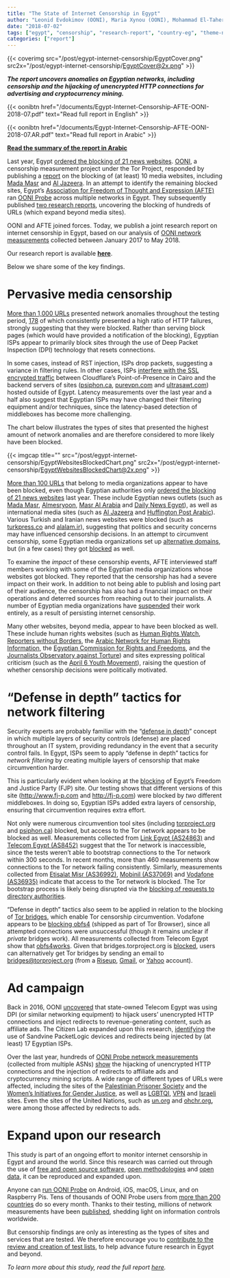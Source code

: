 ```yaml
---
title: "The State of Internet Censorship in Egypt"
author: "Leonid Evdokimov (OONI), Maria Xynou (OONI), Mohammad El-Taher (AFTE), Hassan Al-Azhary (AFTE), Sarah Mohsen (AFTE)"
date: "2018-07-02"
tags: ["egypt", "censorship", "research-report", "country-eg", "theme-news_media", "theme-circumvention"]
categories: ["report"]
---
```


{{< coverimg src="/post/egypt-internet-censorship/EgyptCover.png" src2x="/post/egypt-internet-censorship/EgyptCover@2x.png"  >}}

***The report uncovers anomalies on Egyptian networks, including
censorship and the hijacking of unencrypted HTTP connections for
advertising and cryptocurrency mining.***

{{< oonibtn href="/documents/Egypt-Internet-Censorship-AFTE-OONI-2018-07.pdf" text="Read full report in English" >}}

{{< oonibtn href="/documents/Egypt-Internet-Censorship-AFTE-OONI-2018-07.AR.pdf" text="Read full report in Arabic" >}}

**[Read the summary of the report in Arabic](/documents/summary-egypt-internet-censorship-arabic.pdf)**

Last year, Egypt [ordered the blocking of 21 news websites](https://cpj.org/2017/05/egypt-blocks-access-to-21-news-websites.php).
[OONI](https://ooni.org/), a censorship measurement project
under the Tor Project, responded by publishing a
[report](https://ooni.org/post/egypt-censors/) on the
blocking of (at least) 10 media websites, including [Mada Masr](https://explorer.ooni.org/measurement/20170527T022637Z_AS24863_a2cVejuvTKddBoVLe3DyDGnPfEnaoUAmP51zo3jTJNEdF6iJJT?input=https:%2F%2Fmadamasr.com)
and [Al Jazeera](https://explorer.ooni.org/measurement/20170524T220920Z_AS36935_oaDJX0uN8fMLncEu9NQ794dvX4bC3zFejdVouFgsmlHukkjCsn?input=https:%2F%2Fwww.aljazeera.net).
In an attempt to identify the remaining blocked sites, Egypt’s
[Association for Freedom of Thought and Expression (AFTE)](https://afteegypt.org/) ran [OONI Probe](https://ooni.org/install/) across multiple networks
in Egypt. They subsequently published [two research reports](https://afteegypt.org/right_to_know-2/publicationsright_to_know-right_to_know-2/2017/06/04/13069-afteegypt.html?lang=en),
uncovering the blocking of hundreds of URLs (which expand beyond media
sites).

OONI and AFTE joined forces. Today, we publish a joint research report
on internet censorship in Egypt, based on our analysis of [OONI network measurements](https://api.ooni.io/files/by_country/EG) collected
between January 2017 to May 2018.

Our research report is available
**[here](/documents/Egypt-Internet-Censorship-AFTE-OONI-2018-07.pdf)**.

Below we share some of the key findings.

# Pervasive media censorship

[More than 1,000 URLs](/post/egypt-internet-censorship/eg-anomalous-urls.csv)
presented network anomalies throughout the testing period,
[178](/post/egypt-internet-censorship/eg-blocked-sites.csv)
of which consistently presented a high ratio of HTTP failures, strongly
suggesting that they were blocked. Rather than serving block pages
(which would have provided a notification of the blocking), Egyptian
ISPs appear to primarily block sites through the use of Deep Packet
Inspection (DPI) technology that resets connections.

In some cases, instead of RST injection, ISPs drop packets, suggesting a
variance in filtering rules. In other cases, ISPs [interfere with the SSL encrypted traffic](/post/egypt-internet-censorship/eg-ssl-interference-cloudflare.csv)
between Cloudflare’s Point-of-Presence in Cairo and the backend servers
of sites
([psiphon.ca](https://explorer.ooni.org/measurement/20180326T100410Z_AS8452_gn91NHg6tJwnsfwGML6PDsOErBReeB02oh9isOrkRIRgKs30R7?input=https:%2F%2Fpsiphon.ca),
[purevpn.com](https://explorer.ooni.org/measurement/20180318T090929Z_AS8452_gf96lwrIRx9WnZ1ed8QRhi1sMu2ONRcdleOPfxVGw2yd3Yvf7o?input=https:%2F%2Fwww.purevpn.com%2F)
and
[ultrasawt.com](https://explorer.ooni.org/measurement/20180103T093454Z_AS8452_sVEGr9loIPSudsem4KhVtVUT7MYgSonjcQ0itRWWo1DmMGAPEW?input=https:%2F%2Fwww.ultrasawt.com))
hosted outside of Egypt. Latency measurements over the last year and a
half also suggest that Egyptian ISPs may have changed their filtering
equipment and/or techniques, since the latency-based detection of
middleboxes has become more challenging.

The chart below illustrates the types of sites that presented the
highest amount of network anomalies and are therefore considered to more
likely have been blocked.

{{< imgcap title="" src="/post/egypt-internet-censorship/EgyptWebsitesBlockedChart.png" src2x="/post/egypt-internet-censorship/EgyptWebsitesBlockedChart@2x.png" >}}

[More than 100 URLs](/post/egypt-internet-censorship/eg-blocked-news.csv)
that belong to media organizations appear to have been blocked, even
though Egyptian authorities only [ordered the blocking of 21 news websites](https://cpj.org/2017/05/egypt-blocks-access-to-21-news-websites.php)
last year. These include Egyptian news outlets (such as [Mada Masr](https://explorer.ooni.org/measurement/20170524T220659Z_AS36935_KOMTdBwGsyVovBhs8tYihdTP4ucPSWA5iMH4PqXEfX5TU1ZWK3?input=https:%2F%2Fwww.madamasr.com),
[Almesryoon](https://explorer.ooni.org/measurement/20170711T093730Z_AS8452_JpTTfKV4CebXaq18Vi2xNqgrkh7tmtIpFHUsHgDxLDEecVk1sm?input=http:%2F%2Fwww.almesryoon.com),
[Masr Al Arabia](https://explorer.ooni.org/measurement/20180417T120217Z_AS8452_GSsK1LV6eTr9eP664dZm8U8vqvtmgKa4pR1PEX3B3WdyVMFQ5B?input=http:%2F%2Fwww.masralarabia.com)
and [Daily News Egypt](https://explorer.ooni.org/measurement/20170615T131624Z_AS36935_XbM7CT7wIvIDj338bud9oonjQNKYae4blQfuwMY4ZCrpCO5GJY?input=http:%2F%2Fwww.dailynewsegypt.com%2F)),
as well as international media sites (such as [Al Jazeera](https://explorer.ooni.org/measurement/20180520T073156Z_AS24863_iWUATOpTygIDRHTrgFtxPNlACi2P2m6VeCOeANwu0udfBdTKom?input=http:%2F%2Fwww.aljazeera.com)
and [Huffington Post Arabic](https://explorer.ooni.org/measurement/20170615T131624Z_AS36935_XbM7CT7wIvIDj338bud9oonjQNKYae4blQfuwMY4ZCrpCO5GJY?input=http:%2F%2Fwww.huffpostarabi.com%2F)).
Various Turkish and Iranian news websites were blocked (such as
[turkpress.co](https://explorer.ooni.org/measurement/20180517T122830Z_AS8452_BQDNLmRk7yc1k0j06HQumDnsZMHP4OQ1Y4OUSqHqdf2rezSpi5?input=http:%2F%2Fturkpress.co)
and
[alalam.ir](https://explorer.ooni.org/measurement/20180520T073156Z_AS24863_iWUATOpTygIDRHTrgFtxPNlACi2P2m6VeCOeANwu0udfBdTKom?input=http:%2F%2Fwww.alalam.ir)),
suggesting that politics and security concerns may have influenced
censorship decisions. In an attempt to circumvent censorship, some
Egyptian media organizations set up [alternative domains](https://afteegypt.org/right_to_know-2/publicationsright_to_know-right_to_know-2/2017/06/04/13069-afteegypt.html?lang=en),
but (in a few cases) they got
[blocked](https://explorer.ooni.org/measurement/20180417T120217Z_AS8452_GSsK1LV6eTr9eP664dZm8U8vqvtmgKa4pR1PEX3B3WdyVMFQ5B?input=http:%2F%2Fthedailynewsegypt.com)
as well.

To examine the *impact* of these censorship events, AFTE interviewed
staff members working with some of the Egyptian media organizations
whose websites got blocked. They reported that the censorship has had a
severe impact on their work. In addition to not being able to publish
and losing part of their audience, the censorship has also had a
financial impact on their operations and deterred sources from reaching
out to their journalists. A number of Egyptian media organizations have
[suspended](https://www.facebook.com/korabia/posts/768019583402612)
their work entirely, as a result of persisting internet censorship.

Many other websites, beyond media, appear to have been blocked as well.
These include human rights websites (such as [Human Rights Watch](https://explorer.ooni.org/measurement/20180519T000039Z_AS24863_QA46GNkhtspz364ER9SJtRDd6fBWrGMZNm8RIheeNRd3QaKRMH?input=https:%2F%2Fwww.hrw.org%2F),
[Reporters without Borders](https://explorer.ooni.org/measurement/20180520T131028Z_AS8452_5VILUU3mOu51zwtD1E6n2E6Q0KGyq5cuWApNkAaZSCMoHZXxJc?input=https:%2F%2Frsf.org%2F),
the [Arabic Network for Human Rights Information](https://explorer.ooni.org/measurement/20170818T190042Z_AS8452_cNDTrIxYihq4jRlmoqnn8EUoa6scX0v8HwdEmXx67tX3LUMpj2?input=http:%2F%2Fanhri.net),
the [Egyptian Commission for Rights and Freedoms](https://explorer.ooni.org/measurement/20180512T065418Z_AS24863_YaAAZE3p4CPwmBElLdEKSMMUH3XD2zCo41NLphcbO5vqS6GsjH?input=http:%2F%2Fwww.ec-rf.org),
and the [Journalists Observatory against Torture](https://explorer.ooni.org/measurement/20180513T124516Z_AS8452_J5Orre5l0MAo8uwzg76CCJ7XcRm8Ya1K6NAI9ASskCFsShUZHI?input=http:%2F%2Fwww.jatoeg.org))
and sites expressing political criticism (such as the [April 6 Youth Movement](https://explorer.ooni.org/measurement/nbqhw5kWI9gMrX2qLs2ogfVk0Ukul7imncvAaDCs0kDabAxKQXNfrl6Mfk3fJZyZ?input=http:%2F%2F6april.org)),
raising the question of whether censorship decisions were politically
motivated.

# “Defense in depth” tactics for network filtering

Security experts are probably familiar with the “[defense in depth](https://en.wikipedia.org/wiki/Defense_in_depth_(computing))”
concept in which multiple layers of security controls (defense) are
placed throughout an IT system, providing redundancy in the event that a
security control fails. In Egypt, ISPs seem to apply “defense in depth”
tactics for *network filtering* by creating multiple layers of
censorship that make circumvention harder.

This is particularly evident when looking at the
[blocking](https://explorer.ooni.org/measurement/20180601T082146Z_AS24835_zCgwzOSmbXDftZn5OftmYZCDf5tw6SrDclPlgiMJ7YREynuOu0?input=http:%2F%2Fwww.fj-p.com)
of Egypt’s Freedom and Justice Party (FJP) site. Our testing shows that
different versions of this site (http://www.fj-p.com and
http://fj-p.com) were blocked by *two* different middleboxes. In doing
so, Egyptian ISPs added extra layers of censorship, ensuring that
circumvention requires extra effort.

Not only were numerous circumvention tool sites (including
[torproject.org](https://explorer.ooni.org/measurement/20180520T131028Z_AS8452_5VILUU3mOu51zwtD1E6n2E6Q0KGyq5cuWApNkAaZSCMoHZXxJc?input=http:%2F%2Fwww.torproject.org)
and
[psiphon.ca](https://explorer.ooni.org/measurement/20180520T063449Z_AS24863_dWOpnp9jqv4jOJxMWgAjRLyuWDLEXA1i22J88Y4eTrglGo8g2u?input=https:%2F%2Fpsiphon.ca%2F))
blocked, but access to the Tor network appears to be blocked as well.
Measurements collected from [Link Egypt (AS24863)](https://explorer.ooni.org/measurement/20180522T161301Z_AS24863_oOvnh7hhWXOXQZ4GQfe83vDoB4ORpWotUvDhJeVM50NTcI1d15)
and [Telecom Egypt (AS8452)](https://explorer.ooni.org/measurement/20180521T131355Z_AS8452_BVPG1Lh8gTJJfdphKQKRH38XF2XYwlolxFEiwGlGrKhEt8wUuy)
suggest that the Tor network is inaccessible, since the tests weren’t
able to bootstrap connections to the Tor network within 300 seconds. In
recent months, more than 460 measurements show connections to the Tor
network failing consistently. Similarly, measurements collected from
[Etisalat Misr (AS36992)](https://explorer.ooni.org/measurement/20171125T004035Z_AS36992_vGkIUAMBKLcmFEcrRVIl9G80tqnl2Xpq95s0xz2vHhDe6KZgyC),
[Mobinil (AS37069)](https://explorer.ooni.org/measurement/20171125T003356Z_AS37069_CpepgnxXwaPzD4OfMwcKnrxwsvlFZLyZKEHtLYRDZua3zN7kM7)
and [Vodafone (AS36935)](https://explorer.ooni.org/measurement/20171124T002601Z_AS36935_EjL8eS55NuackoBc1YTlLPYLU4uqhIRpAxltWVhSHooLpN8ZtX)
indicate that access to the Tor network is blocked. The Tor bootstrap
process is likely being disrupted via the [blocking of requests to directory authorities](https://ooni.org/post/egypt-network-interference/#attempts-to-block-tor).

“Defense in depth” tactics also seem to be applied in relation to the
blocking of [Tor bridges](https://bridges.torproject.org/), which
enable Tor censorship circumvention. Vodafone appears to be [blocking obfs4](https://explorer.ooni.org/measurement/20170606T163348Z_AS36935_FbKgm7SUyJTvlqJuxe5nSHNk98fMPcqjExFsOIEJcdBs1ixqoi?input=obfs4%20176.56.237.144:80)
(shipped as part of Tor Browser), since all attempted connections were
unsuccessful (though it remains unclear if *private* bridges work). All
measurements collected from Telecom Egypt show that [obfs4](https://explorer.ooni.org/measurement/20170608T001210Z_AS8452_EUzggnPD52mbPUs53DNdtsqg5zTg5SzGXVTiHKvCJzMo0cS39N?input=obfs4%2045.32.175.206:9443%20B44C65B5A61FF946AA33B651C74249A45F3DE945%20cert%3D3w2NyqUsDKODpYdTVuL9tbvqFU1PABzPTyH877gixECvZ%2F0YJeEqp7xfH%2F2ou%2BiNZpJBcw%20iat-mode%3D0)[works](https://explorer.ooni.org/measurement/20170608T001210Z_AS8452_EUzggnPD52mbPUs53DNdtsqg5zTg5SzGXVTiHKvCJzMo0cS39N?input=obfs4%2045.32.175.206:9443%20B44C65B5A61FF946AA33B651C74249A45F3DE945%20cert%3D3w2NyqUsDKODpYdTVuL9tbvqFU1PABzPTyH877gixECvZ%2F0YJeEqp7xfH%2F2ou%2BiNZpJBcw%20iat-mode%3D0).
Given that bridges.torproject.org is
[blocked](https://explorer.ooni.org/measurement/20180618T063810Z_AS24835_VbotQZ97S1Ma1fMhdiLfCVsPpjYw7xbNGtWbmvogC0xtHZyCIj?input=https:%2F%2Fbridges.torproject.org),
users can alternatively get Tor bridges by sending an email to
[bridges@torproject.org](mailto:bridges@torproject.org) (from a
[Riseup](https://riseup.net/), [Gmail](https://mail.google.com/), or
[Yahoo](https://mail.yahoo.com/) account).

# Ad campaign

Back in 2016, OONI
[uncovered](https://ooni.org/post/egypt-network-interference/#advertisement-and-malware-injection)
that state-owned Telecom Egypt was using DPI (or similar networking
equipment) to hijack users’ unencrypted HTTP connections and inject
redirects to revenue-generating content, such as affiliate ads. The
Citizen Lab expanded upon this research,
[identifying](https://citizenlab.ca/2018/03/bad-traffic-sandvines-packetlogic-devices-deploy-government-spyware-turkey-syria/)
the use of Sandvine PacketLogic devices and redirects being injected by
(at least) 17 Egyptian ISPs.

Over the last year, hundreds of [OONI Probe network measurements](https://api.ooni.io/files/by_country/EG) (collected from
multiple ASNs)
[show](/post/egypt-internet-censorship/eg-ad-campaign.csv)
the hijacking of unencrypted HTTP connections and the injection of
redirects to affiliate ads and cryptocurrency mining scripts. A wide
range of different types of URLs were affected, including the sites of
the [Palestinian Prisoner Society](https://explorer.ooni.org/measurement/20170814T100330Z_AS8452_dBRZHbzwg0CQy5iGYZn4IXW8xki1TcvvjTd2KxXagPsr2u7ArP?input=http:%2F%2Fwww.ppsmo.org%2F)
and the [Women’s Initiatives for Gender Justice](https://explorer.ooni.org/measurement/20170622T111520Z_AS24863_HjEg5xCsNPntFqu7BbweBxBXvRVbYgnrXU9USKOUJayrumRpUF?input=http:%2F%2F4genderjustice.org%2F),
as well as
[LGBTQI](https://explorer.ooni.org/measurement/20180225T160034Z_AS8452_hWaybE5mgssZYMFzuKJSP0MN0b4up9ai26W9P8DmFCXAUFySFX?input=http:%2F%2Fwww.bglad.com),
[VPN](https://explorer.ooni.org/measurement/20180103T131521Z_AS36935_4iaqfAGjWfIxPD0u30nvbk2YtCp9UHpH5kcSUFy919YXnsxlsS?input=http:%2F%2Fwww.connectionvpn.com)
and
[Israeli](https://explorer.ooni.org/measurement/20180103T131521Z_AS36935_4iaqfAGjWfIxPD0u30nvbk2YtCp9UHpH5kcSUFy919YXnsxlsS?input=http:%2F%2Fwww.likud.org.il)
sites. Even the sites of the United Nations, such as
[un.org](https://explorer.ooni.org/measurement/20171228T105443Z_AS8452_27e7Pg7AwCoT66hN3mSsEZr75YIzpClxFoYmYTa92r7w627Yta?input=http:%2F%2Fwww.un.org%2Frights%2F)
and
[ohchr.org](https://explorer.ooni.org/measurement/20170622T111520Z_AS24863_HjEg5xCsNPntFqu7BbweBxBXvRVbYgnrXU9USKOUJayrumRpUF?input=http:%2F%2Fwww.ohchr.org%2Fenglish%2Fbodies%2Fhrcouncil%2F)**,**
were among those affected by redirects to ads.

# Expand upon our research

This study is part of an ongoing effort to monitor internet censorship
in Egypt and around the world. Since this research was carried out
through the use of [free and open source software](https://github.com/TheTorProject/ooni-probe), [open methodologies](https://ooni.org/docs/) and [open data](https://api.ooni.io/), it can be reproduced and expanded upon.

Anyone can [run OONI Probe](https://ooni.org/install/) on
Android, iOS, macOS, Linux, and on Raspberry Pis. Tens of thousands of
OONI Probe users from [more than 200 countries](https://api.ooni.io/stats) do so every month. Thanks to
their testing, millions of network measurements have been
[published](https://explorer.ooni.org/world/), shedding
light on information controls worldwide.

But censorship findings are only as interesting as the types of sites
and services that are tested. We therefore encourage you to [contribute to the review and creation of test lists](https://ooni.org/get-involved/contribute-test-lists/),
to help advance future research in Egypt and beyond.

*To learn more about this study, read the full report [here](/documents/Egypt-Internet-Censorship-AFTE-OONI-2018-07.pdf).*

